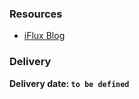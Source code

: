 ### Resources

- [iFlux Blog](http://www.iflux.io/blog.html)

### Delivery

**Delivery date: `to be defined`**
